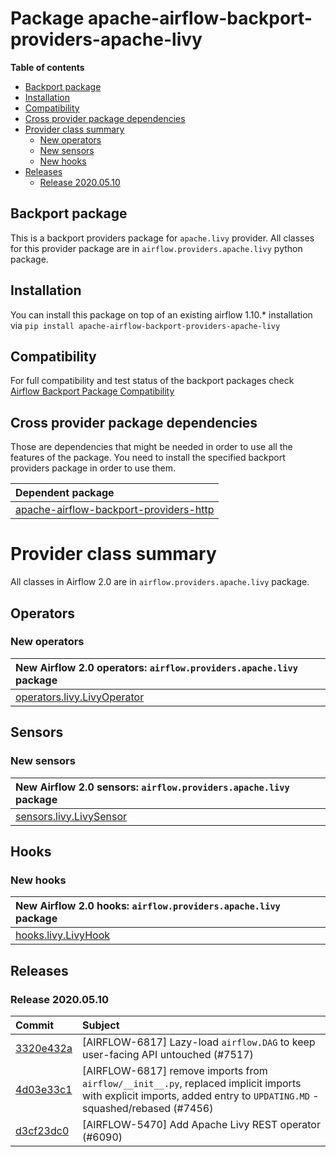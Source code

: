 <!--
 Licensed to the Apache Software Foundation (ASF) under one
 or more contributor license agreements.  See the NOTICE file
 distributed with this work for additional information
 regarding copyright ownership.  The ASF licenses this file
 to you under the Apache License, Version 2.0 (the
 "License"); you may not use this file except in compliance
 with the License.  You may obtain a copy of the License at

   http://www.apache.org/licenses/LICENSE-2.0

 Unless required by applicable law or agreed to in writing,
 software distributed under the License is distributed on an
 "AS IS" BASIS, WITHOUT WARRANTIES OR CONDITIONS OF ANY
 KIND, either express or implied.  See the License for the
 specific language governing permissions and limitations
 under the License.
 -->


# Package apache-airflow-backport-providers-apache-livy

**Table of contents**

- [Backport package](#backport-package)
- [Installation](#installation)
- [Compatibility](#compatibility)
- [Cross provider package dependencies](#cross-provider-package-dependencies)
- [Provider class summary](#provider-class-summary)
    - [New operators](#new-operators)
    - [New sensors](#new-sensors)
    - [New hooks](#new-hooks)
- [Releases](#releases)
    - [Release 2020.05.10](#release-2020.05.10)

## Backport package

This is a backport providers package for `apache.livy` provider. All classes for this provider package
are in `airflow.providers.apache.livy` python package.

## Installation

You can install this package on top of an existing airflow 1.10.* installation via
`pip install apache-airflow-backport-providers-apache-livy`

## Compatibility

For full compatibility and test status of the backport packages check
[Airflow Backport Package Compatibility](https://cwiki.apache.org/confluence/display/AIRFLOW/Backported+providers+packages+for+Airflow+1.10.*+series)

## Cross provider package dependencies

Those are dependencies that might be needed in order to use all the features of the package.
You need to install the specified backport providers package in order to use them.

| Dependent package                                                                                              |
|:---------------------------------------------------------------------------------------------------------------|
| [apache-airflow-backport-providers-http](https://github.com/apache/airflow/tree/master/airflow/providers/http) |

# Provider class summary

All classes in Airflow 2.0 are in `airflow.providers.apache.livy` package.


## Operators


### New operators

| New Airflow 2.0 operators: `airflow.providers.apache.livy` package                                                           |
|:-----------------------------------------------------------------------------------------------------------------------------|
| [operators.livy.LivyOperator](https://github.com/apache/airflow/blob/master/airflow/providers/apache/livy/operators/livy.py) |






## Sensors


### New sensors

| New Airflow 2.0 sensors: `airflow.providers.apache.livy` package                                                       |
|:-----------------------------------------------------------------------------------------------------------------------|
| [sensors.livy.LivySensor](https://github.com/apache/airflow/blob/master/airflow/providers/apache/livy/sensors/livy.py) |




## Hooks


### New hooks

| New Airflow 2.0 hooks: `airflow.providers.apache.livy` package                                                   |
|:-----------------------------------------------------------------------------------------------------------------|
| [hooks.livy.LivyHook](https://github.com/apache/airflow/blob/master/airflow/providers/apache/livy/hooks/livy.py) |





## Releases

### Release 2020.05.10

| Commit                                                                                         | Subject                                                                                                                                                            |
|:-----------------------------------------------------------------------------------------------|:-------------------------------------------------------------------------------------------------------------------------------------------------------------------|
| [3320e432a](https://github.com/apache/airflow/commit/3320e432a129476dbc1c55be3b3faa3326a635bc) | [AIRFLOW-6817] Lazy-load `airflow.DAG` to keep user-facing API untouched (#7517)                                                                                   |
| [4d03e33c1](https://github.com/apache/airflow/commit/4d03e33c115018e30fa413c42b16212481ad25cc) | [AIRFLOW-6817] remove imports from `airflow/__init__.py`, replaced implicit imports with explicit imports, added entry to `UPDATING.MD` - squashed/rebased (#7456) |
| [d3cf23dc0](https://github.com/apache/airflow/commit/d3cf23dc07b5fb92ee2a5be07b0685a4fca36f86) | [AIRFLOW-5470] Add Apache Livy REST operator (#6090)                                                                                                               |
